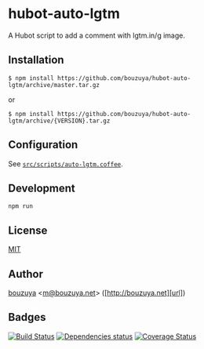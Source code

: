# hubot-auto-lgtm

A Hubot script to add a comment with lgtm.in/g image.

## Installation

    $ npm install https://github.com/bouzuya/hubot-auto-lgtm/archive/master.tar.gz

or

    $ npm install https://github.com/bouzuya/hubot-auto-lgtm/archive/{VERSION}.tar.gz

## Configuration

See [`src/scripts/auto-lgtm.coffee`](src/scripts/auto-lgtm.coffee).

## Development

`npm run`

## License

[MIT](LICENSE)

## Author

[bouzuya][user] &lt;[m@bouzuya.net][mail]&gt; ([http://bouzuya.net][url])

## Badges

[![Build Status][travis-badge]][travis]
[![Dependencies status][david-dm-badge]][david-dm]
[![Coverage Status][coveralls-badge]][coveralls]

[travis]: https://travis-ci.org/bouzuya/hubot-auto-lgtm
[travis-badge]: https://travis-ci.org/bouzuya/hubot-auto-lgtm.svg?branch=master
[david-dm]: https://david-dm.org/bouzuya/hubot-auto-lgtm
[david-dm-badge]: https://david-dm.org/bouzuya/hubot-auto-lgtm.png
[coveralls]: https://coveralls.io/r/bouzuya/hubot-auto-lgtm
[coveralls-badge]: https://img.shields.io/coveralls/bouzuya/hubot-auto-lgtm.svg
[user]: https://github.com/bouzuya
[mail]: mailto:m@bouzuya.net
[url]: http://bouzuya.net
